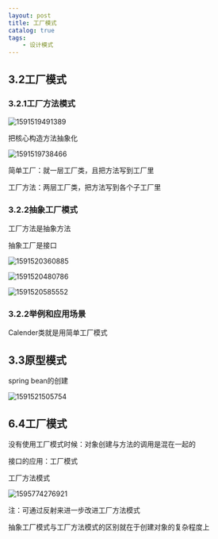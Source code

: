 ```yaml
---
layout: post
title: 工厂模式
catalog: true
tags:
    - 设计模式
---
```

## 3.2工厂模式

### 3.2.1工厂方法模式



![1591519491389](https://gitee.com/chrisxyq/picgo/raw/master/img/1591519491389.png)

把核心构造方法抽象化

![1591519738466](E:\Java_learning\学习笔记\1.jpg)

简单工厂：就一层工厂类，且把方法写到工厂里

工厂方法：两层工厂类，把方法写到各个子工厂里

### 3.2.2抽象工厂模式

工厂方法是抽象方法

抽象工厂是接口

![1591520360885](https://gitee.com/chrisxyq/picgo/raw/master/img/1591520360885.png)

![1591520480786](https://gitee.com/chrisxyq/picgo/raw/master/img/1591520480786.png)

![1591520585552](https://gitee.com/chrisxyq/picgo/raw/master/img/1591520585552.png)



### 3.2.2举例和应用场景

Calender类就是用简单工厂模式

## 3.3原型模式

spring bean的创建

![1591521505754](https://gitee.com/chrisxyq/picgo/raw/master/img/1591521505754.png)

## 6.4工厂模式

没有使用工厂模式时候：对象创建与方法的调用是混在一起的

接口的应用：工厂模式

工厂方法模式

![1595774276921](https://gitee.com/chrisxyq/picgo/raw/master/img/1595774276921.png)

注：可通过反射来进一步改进工厂方法模式

抽象工厂模式与工厂方法模式的区别就在于创建对象的复杂程度上

